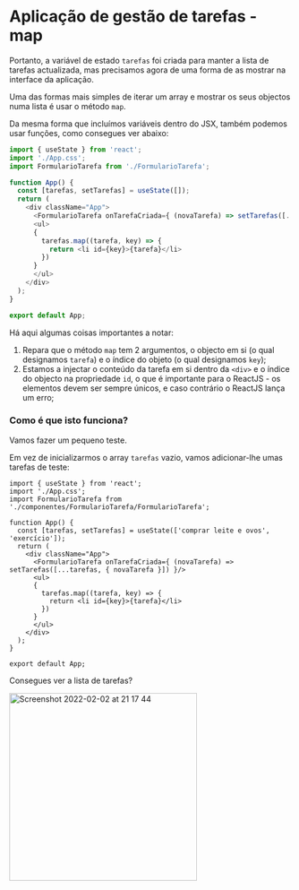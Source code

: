 # Aplicação de gestão de tarefas - map

Portanto, a variável de estado `tarefas` foi criada para manter a lista de tarefas actualizada, mas precisamos agora de uma forma de as mostrar na interface da aplicação.

Uma das formas mais simples de iterar um array e mostrar os seus objectos numa lista é usar o método `map`.

Da mesma forma que incluímos variáveis dentro do JSX, também podemos usar funções, como consegues ver abaixo:

```javascript
import { useState } from 'react';
import './App.css';
import FormularioTarefa from './FormularioTarefa';

function App() {
  const [tarefas, setTarefas] = useState([]);
  return (
    <div className="App">
      <FormularioTarefa onTarefaCriada={ (novaTarefa) => setTarefas([...tarefas, { novaTarefa }]) }/>
      <ul>
      {
        tarefas.map((tarefa, key) => {
          return <li id={key}>{tarefa}</li>
        })
      }
      </ul>
    </div>
  );
}

export default App;
```

Há aqui algumas coisas importantes a notar:

1. Repara que o método `map` tem 2 argumentos, o objecto em si (o qual designamos `tarefa`) e o índice do objeto (o qual designamos `key`);
2. Estamos a injectar o conteúdo da tarefa em si dentro da `<div>` e o índice do objecto na propriedade `id`, o que é importante para o ReactJS - os elementos devem ser sempre únicos, e caso contrário o ReactJS lança um erro;

### Como é que isto funciona?

Vamos fazer um pequeno teste.

Em vez de inicializarmos o array `tarefas` vazio, vamos adicionar-lhe umas tarefas de teste:

```
import { useState } from 'react';
import './App.css';
import FormularioTarefa from './componentes/FormularioTarefa/FormularioTarefa';

function App() {
  const [tarefas, setTarefas] = useState(['comprar leite e ovos', 'exercício']);
  return (
    <div className="App">
      <FormularioTarefa onTarefaCriada={ (novaTarefa) => setTarefas([...tarefas, { novaTarefa }]) }/>
      <ul>
      {
        tarefas.map((tarefa, key) => {
          return <li id={key}>{tarefa}</li>
        })
      }
      </ul>
    </div>
  );
}

export default App;
```

Consegues ver a lista de tarefas?

<img width="335" alt="Screenshot 2022-02-02 at 21 17 44" src="https://user-images.githubusercontent.com/39055313/152238886-d5f6a772-defd-4dbe-86e7-3a9efd78cffa.png">
